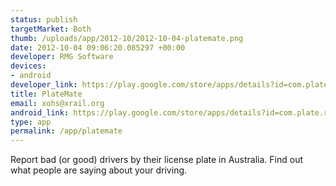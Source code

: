 ```yaml
--- 
status: publish
targetMarket: Both
thumb: /uploads/app/2012-10/2012-10-04-platemate.png
date: 2012-10-04 09:06:20.085297 +00:00
developer: RMG Software
devices: 
- android
developer_link: https://play.google.com/store/apps/details?id=com.plate.report
title: PlateMate
email: xohs@xrail.org
android_link: https://play.google.com/store/apps/details?id=com.plate.report
type: app
permalink: /app/platemate
---
```


Report bad (or good) drivers by their license plate in Australia. Find out what people are saying about your driving.
